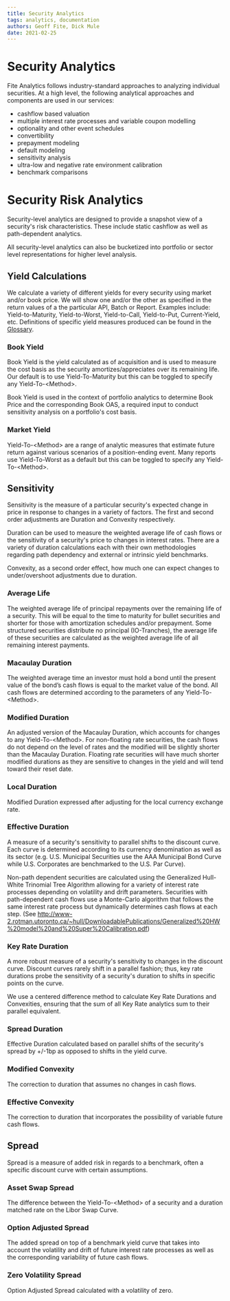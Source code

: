 ```yaml
---
title: Security Analytics
tags: analytics, documentation
authors: Geoff Fite, Dick Mule
date: 2021-02-25
---
```


# Security Analytics

Fite Analytics follows industry-standard approaches to analyzing individual securities. At a high level, the following 
analytical approaches and components are used in our services:

- cashflow based valuation
- multiple interest rate processes and variable coupon modelling
- optionality and other event schedules
- convertibility
- prepayment modeling
- default modeling
- sensitivity analysis
- ultra-low and negative rate environment calibration
- benchmark comparisons

# Security Risk Analytics

Security-level analytics are designed to provide a snapshot view of a security's risk characteristics. These include 
static cashflow as well as path-dependent analytics.

All security-level analytics can also be bucketized into portfolio or sector level representations for higher level analysis.

## Yield Calculations

We calculate a variety of different yields for every security using market and/or book price.  We will show one and/or 
the other as specified in the return values of a the particular API, Batch or Report. Examples include:
Yield-to-Maturity, Yield-to-Worst, Yield-to-Call, Yield-to-Put, Current-Yield, etc.
Definitions of specific yield measures produced can be found in the [Glossary](./glossary).

### Book Yield

Book Yield is the yield calculated as of acquisition and is used to measure the cost basis as the security 
amortizes/appreciates over its remaining life.  Our default is to use Yield-To-Maturity but this can be toggled 
to specify any Yield-To-<Method\>.

Book Yield is used in the context of portfolio analytics to determine Book Price and the corresponding Book OAS,
a required input to conduct sensitivity analysis on a portfolio's cost basis.

### Market Yield

Yield-To-<Method\> are a range of analytic measures that estimate future return against various scenarios of a 
position-ending event. Many reports use Yield-To-Worst as a default but this can be toggled to specify 
any Yield-To-<Method\>.

## Sensitivity

Sensitivity is the measure of a particular security's expected change in price in response to changes in a variety of 
factors.  The first and second order adjustments are Duration and Convexity respectively.

Duration can be used to measure the weighted average life of cash flows or the sensitivity of a security's price to 
changes in interest rates.  There are a variety of duration calculations each with their own methodologies regarding
path dependency and external or intrinsic yield benchmarks.  

Convexity, as a second order effect, how much one can expect changes to under/overshoot adjustments due to duration.

### Average Life

The weighted average life of principal repayments over the remaining life of a security.  This will be equal to the 
time to maturity for bullet securities and shorter for those with amortization schedules and/or prepayment.
Some structured securities distribute no principal (IO-Tranches), the average life of these securities are calculated
as the weighted average life of all remaining interest payments.

### Macaulay Duration

The weighted average time an investor must hold a bond until the present value of the bond’s cash flows is equal to the market 
value of the bond.  All cash flows are determined according to the parameters of any Yield-To-<Method\>.

### Modified Duration

An adjusted version of the Macaulay Duration, which accounts for changes to any Yield-To-<Method\>.  For non-floating rate
securities, the cash flows do not depend on the level of rates and the modified will be slightly shorter than the Macaulay Duration.
Floating rate securities will have much shorter modified durations as they are sensitive to changes in the yield and will tend toward
their reset date.

### Local Duration

Modified Duration expressed after adjusting for the local currency exchange rate. 

### Effective Duration

A measure of a security's sensitivity to parallel shifts to the discount curve.  Each curve is determined according to its currency 
denomination as well as its sector (e.g. U.S. Municipal Securities use the AAA Municipal Bond Curve while U.S. Corporates are 
benchmarked to the U.S. Par Curve).  

Non-path dependent securities are calculated using the Generalized Hull-White Trinomial Tree Algorithm allowing for a variety of interest
rate processes depending on volatility and drift parameters. Securities with path-dependent cash flows use a Monte-Carlo algorithm 
that follows the same interest rate process but dynamically determines cash flows at each step.
(See http://www-2.rotman.utoronto.ca/~hull/DownloadablePublications/Generalized%20HW%20model%20and%20Super%20Calibration.pdf)

### Key Rate Duration

A more robust measure of a security's sensitivity to changes in the discount curve.  Discount curves rarely shift in a parallel fashion;
thus, key rate durations probe the sensitivity of a security's duration to shifts in specific points on the curve.  

We use a centered difference method to calculate Key Rate Durations and Convexities, ensuring that the sum of all Key Rate analytics sum
to their parallel equivalent.

### Spread Duration

Effective Duration calculated based on parallel shifts of the security's spread by +/-1bp as opposed to shifts in the yield curve.

### Modified Convexity

The correction to duration that assumes no changes in cash flows.

### Effective Convexity

The correction to duration that incorporates the possibility of variable future cash flows.

## Spread

Spread is a measure of added risk in regards to a benchmark, often a specific discount curve with certain assumptions.

### Asset Swap Spread

The difference between the Yield-To-<Method\> of a security and a duration matched rate on the Libor Swap Curve.

### Option Adjusted Spread

The added spread on top of a benchmark yield curve that takes into account the volatility and drift of future interest rate processes
as well as the corresponding variability of future cash flows.

### Zero Volatility Spread

Option Adjusted Spread calculated with a volatility of zero.
